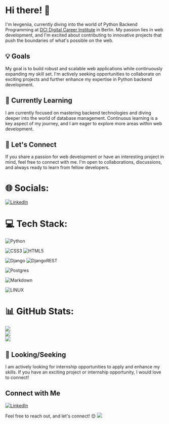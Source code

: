 # Hi there! 👋

I'm Ievgeniia, currently diving into the world of Python Backend Programming at [DCI Digital Career Institute](https://digitalcareerinstitute.org/) in Berlin. My passion lies in web development, and I'm excited about contributing to innovative projects that push the boundaries of what's possible on the web.

## 💡 Goals

My goal is to build robust and scalable web applications while continuously expanding my skill set. I'm actively seeking opportunities to collaborate on exciting projects and further enhance my expertise in Python backend development.

## 🌱 Currently Learning

I am currently focused on mastering backend technologies and diving deeper into the world of database management. Continuous learning is a key aspect of my journey, and I am eager to explore more areas within web development.

## 🤝 Let's Connect

If you share a passion for web development or have an interesting project in mind, feel free to connect with me. I'm open to collaborations, discussions, and always ready to learn from fellow developers.


# 🌐 Socials:
[![LinkedIn](https://img.shields.io/badge/LinkedIn-%230077B5.svg?logo=linkedin&logoColor=white)](https://linkedin.com/in/ievgeniia-ponomarenko-python/)

# 💻 Tech Stack:

  ![Python](https://img.shields.io/badge/python-3670A0?style=for-the-badge&logo=python&logoColor=ffdd54) 


  ![CSS3](https://img.shields.io/badge/css3-%231572B6.svg?style=for-the-badge&logo=css3&logoColor=white)
  ![HTML5](https://img.shields.io/badge/html5-%23E34F26.svg?style=for-the-badge&logo=html5&logoColor=white)



  ![Django](https://img.shields.io/badge/django-%23092E20.svg?style=for-the-badge&logo=django&logoColor=white)
  ![DjangoREST](https://img.shields.io/badge/DJANGO-REST-ff1709?style=for-the-badge&logo=django&logoColor=white&color=ff1709&labelColor=gray)


  ![Postgres](https://img.shields.io/badge/postgres-%23316192.svg?style=for-the-badge&logo=postgresql&logoColor=white)


  ![Markdown](https://img.shields.io/badge/markdown-%23000000.svg?style=for-the-badge&logo=markdown&logoColor=white)



  ![LINUX](https://img.shields.io/badge/Linux-FCC624?style=for-the-badge&logo=linux&logoColor=black) 

# 📊 GitHub Stats:
![](https://github-readme-stats.vercel.app/api?username=Lightmaker777&theme=dark&hide_border=false&include_all_commits=true&count_private=true)<br/>
![](https://github-readme-streak-stats.herokuapp.com/?user=Lightmaker777&theme=dark&hide_border=false)<br/>
![](https://github-readme-stats.vercel.app/api/top-langs/?username=Lightmaker777&theme=dark&hide_border=false&include_all_commits=true&count_private=true&layout=compact)


## 🚀 Looking/Seeking

I am actively looking for internship opportunities to apply and enhance my skills. If you have an exciting project or internship opportunity, I would love to connect!

## Connect with Me

[![LinkedIn](https://img.shields.io/badge/LinkedIn-Ievgeniia--Ponomarenko-blue?style=flat-square&logo=linkedin)](https://www.linkedin.com/in/ievgeniia-ponomarenko-python/)

Feel free to reach out, and let's connect! 😊
[![](https://visitcount.itsvg.in/api?id=lightmaker777&icon=0&color=0)](https://visitcount.itsvg.in)
